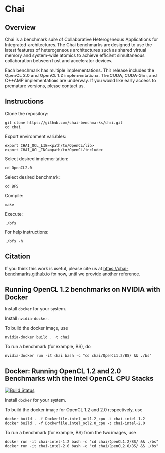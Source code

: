 # Chai

## Overview

Chai is a benchmark suite of Collaborative Heterogeneous Applications for Integrated-architectures. The Chai benchmarks are designed to use the latest features of heterogeneous architectures such as shared virtual memory and system-wide atomics to achieve efficient simultaneous collaboration between host and accelerator devices.

Each benchmark has multiple implementations. This release includes the OpenCL 2.0 and OpenCL 1.2 implementations. The CUDA, CUDA-Sim, and C++AMP implementations are underway. If you would like early access to premature versions, please contact us.

## Instructions

Clone the repository:

  ```
  git clone https://github.com/chai-benchmarks/chai.git
  cd chai
  ```

Export environment variables:

  ```
  export CHAI_OCL_LIB=<path/to/OpenCL/lib>
  export CHAI_OCL_INC=<path/to/OpenCL/include>
  ```

Select desired implementation:

  ```
  cd OpenCL2.0
  ```

Select desired benchmark:

  ```
  cd BFS
  ```

Compile:

  ```
  make
  ```

Execute:

  ```
  ./bfs
  ```

For help instructions:

  ```
  ./bfs -h
  ```

## Citation

If you think this work is useful, please cite us at https://chai-benchmarks.github.io for now, until we provide another reference.

## Running OpenCL 1.2 benchmarks on NVIDIA with Docker

Install `docker` for your system.

Install `nvidia-docker`.

To build the docker image, use

    nvidia-docker build . -t chai

To run a benchmark (for example, BS), do

    nvidia-docker run -it chai bash -c "cd chai/OpenCL1.2/BS/ && ./bs"

## Docker: Running OpenCL 1.2 and 2.0 Benchmarks with the Intel OpenCL CPU Stacks
[![Build Status](https://travis-ci.org/cwpearson/chai.svg?branch=master)](https://travis-ci.org/cwpearson/chai)

Install `docker` for your system.

To build the docker image for OpenCL 1.2 and 2.0 respectively, use

    docker build . -f Dockerfile.intel_ocl1.2_cpu -t chai-intel-1.2
    docker build . -f Dockerfile.intel_ocl2.0_cpu -t chai-intel-2.0

To run a benchmark (for example, BS) from the two images, use

    docker run -it chai-intel-1.2 bash -c "cd chai/OpenCL1.2/BS/ && ./bs"
    docker run -it chai-intel-2.0 bash -c "cd chai/OpenCL2.0/BS/ && ./bs"
